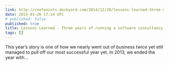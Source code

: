 ```yaml
---
link: http://reefpoints.dockyard.com/2014/12/28/lessons-learned-three-years-running-a-software-consultancy.html
date: 2015-01-26 17:14 UTC
# published: false
published: true
title: Lessons Learned - Three years of running a software consultancy
tags: []
---
```


This year’s story is one of how we nearly went out of business twice yet still managed to pull off our most successful year yet.
In 2013, we ended the year with…
